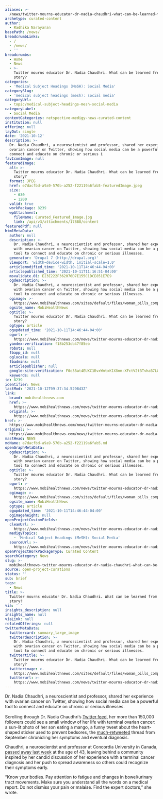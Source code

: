 ```yaml
---
aliases: >-
  /news/twitter-mourns-educator-dr-nadia-chaudhri-what-can-be-learned-from-her-story
archetype: curated-content
author:
  - Radhika Narayanan
basePath: /news/
breadcrumbLinks:
  - /
  - /news/
  - ''
breadcrumbs:
  - Home
  - News
  - >-
    Twitter mourns educator Dr. Nadia Chaudhri. What can be learned from her
    story?
categories:
  - 'Medical Subject Headings (MeSH): Social Media'
categorySlug:
  - 'medical subject headings (mesh): social media'
categoryUrl:
  - topic/medical-subject-headings-mesh-social-media
categoryLabel:
  - Social Media
contentCategories: netspective-medigy-news-curated-content
institution: null
offering: null
layOut: single
date: '2021-10-12'
description: >-
  Dr. Nadia Chaudhri, a neuroscientist and professor, shared her experience with
  ovarian cancer on Twitter, showing how social media can be a powerful tool to
  connect and educate on chronic or serious i
favIconImage: null
featuredImage:
  alt: >-
    Twitter mourns educator Dr. Nadia Chaudhri. What can be learned from her
    story?
  format: JPEG
  href: e7dacfbd-a9a9-570b-a252-f22119a6fab5-featuredImage.jpeg
  size:
    - 630
    - 1200
  valid: true
  workPackage: 8239
  wpAttachment:
    fileName: Curated_Featured_Image.jpg
    link: /api/v3/attachments/17888/content
featuredPdf: null
htmlMetaData:
  author: null
  description: >-
    Dr. Nadia Chaudhri, a neuroscientist and professor, shared her experience
    with ovarian cancer on Twitter, showing how social media can be a powerful
    tool to connect and educate on chronic or serious illnesses.
  generator: 'Drupal 7 (http://drupal.org)'
  viewport: 'width=device-width, initial-scale=1.0'
  articlemodified_time: '2021-10-11T14:46:44-04:00'
  articlepublished_time: '2021-10-11T11:16:51-04:00'
  msvalidate.01: E23E222F362070D7E155C1DCE851E7E9
  ogdescription: >-
    Dr. Nadia Chaudhri, a neuroscientist and professor, shared her experience
    with ovarian cancer on Twitter, showing how social media can be a powerful
    tool to connect and educate on chronic or serious illnesses.
  ogimage: >-
    https://www.mobihealthnews.com/sites/default/files/woman_pills_computer_GettyImages-1218791586.jpg
  ogsite_name: MobiHealthNews
  ogtitle: >-
    Twitter mourns educator Dr. Nadia Chaudhri. What can be learned from her
    story?
  ogtype: article
  ogupdated_time: '2021-10-11T14:46:44-04:00'
  ogurl: >-
    https://www.mobihealthnews.com/news/twitter-mourns-educator-dr-nadia-chaudhri-what-can-be-learned-her-story
  yandex-verification: f18b253cb47f85eb
  robots: null
  fbapp_id: null
  oglocale: null
  fbadmins: null
  articlepublisher: null
  google-site-verification: F0c38at4EUXC1BvxWmtxK1X8nm-XFctV2t3TvhaB7L8
  keywords: null
id: 8239
identifier: News
lastMod: '2021-10-12T09:37:34.529843Z'
link:
  brand: mobihealthnews.com
  href: >-
    https://www.mobihealthnews.com/news/twitter-mourns-educator-dr-nadia-chaudhri-what-can-be-learned-her-story
  original: >-
    https://www.mobihealthnews.com/news/twitter-mourns-educator-dr-nadia-chaudhri-what-can-be-learned-her-story
href: >-
  https://www.mobihealthnews.com/news/twitter-mourns-educator-dr-nadia-chaudhri-what-can-be-learned-her-story
original: >-
  https://www.mobihealthnews.com/news/twitter-mourns-educator-dr-nadia-chaudhri-what-can-be-learned-her-story
mastHead: NEWS
mdName: e7dacfbd-a9a9-570b-a252-f22119a6fab5.md
openGraphMetaData:
  ogdescription: >-
    Dr. Nadia Chaudhri, a neuroscientist and professor, shared her experience
    with ovarian cancer on Twitter, showing how social media can be a powerful
    tool to connect and educate on chronic or serious illnesses.
  ogtitle: >-
    Twitter mourns educator Dr. Nadia Chaudhri. What can be learned from her
    story?
  ogurl: >-
    https://www.mobihealthnews.com/news/twitter-mourns-educator-dr-nadia-chaudhri-what-can-be-learned-her-story
  ogimage: >-
    https://www.mobihealthnews.com/sites/default/files/woman_pills_computer_GettyImages-1218791586.jpg
  ogsite_name: MobiHealthNews
  ogtype: article
  ogupdated_time: '2021-10-11T14:46:44-04:00'
  ogimageheight: null
openProjectCustomFields:
  cleanUrl: >-
    https://www.mobihealthnews.com/news/twitter-mourns-educator-dr-nadia-chaudhri-what-can-be-learned-her-story
  medigyTopics:
    - 'Medical Subject Headings (MeSH): Social Media'
  sourceUrl: >-
    https://www.mobihealthnews.com/news/twitter-mourns-educator-dr-nadia-chaudhri-what-can-be-learned-her-story
openProjectWorkPackageType: Curated Content
searchCategory: News
slug: >-
  mobihealthnews-twitter-mourns-educator-dr-nadia-chaudhri-what-can-be-learned-from-her-story
source: open-project-curations
status: ''
sub: brief
tags:
  - News
title: >-
  Twitter mourns educator Dr. Nadia Chaudhri. What can be learned from her
  story?
via: ' '
insights_description: null
insights_name: null
viaLink: null
relatedOfferings: null
twitterMetaData:
  twittercard: summary_large_image
  twitterdescription: >-
    Dr. Nadia Chaudhri, a neuroscientist and professor, shared her experience
    with ovarian cancer on Twitter, showing how social media can be a powerful
    tool to connect and educate on chronic or serious illnesses.
  twittertitle: >-
    Twitter mourns educator Dr. Nadia Chaudhri. What can be learned from her
    story?
  twitterimage: >-
    https://www.mobihealthnews.com/sites/default/files/woman_pills_computer_GettyImages-1218791586.jpg
  twitterurl: >-
    https://www.mobihealthnews.com/news/twitter-mourns-educator-dr-nadia-chaudhri-what-can-be-learned-her-story
---
```

<p>Dr. Nadia Chaudhri, a neuroscientist and professor, shared her experience with ovarian cancer on Twitter, showing how social media can be a powerful tool to connect and educate on chronic or serious illnesses.<br><br>Scrolling through Dr. Nadia Chaudhri’s <a href="https://twitter.com/DrNadiaChaudhri">Twitter feed</a>, her more than 150,000 followers could see a small window of her life with terminal ovarian cancer: a sun-lit photo of her son eating a mango, a funny tweet about the heart-shaped sticker used to prevent bedsores, the <a href="https://twitter.com/DrNadiaChaudhri/status/1437518784361816067">much-retweeted</a> thread from September chronicling her symptoms and eventual diagnosis.&nbsp;</p><p>Chaudhri, a neuroscientist and professor at Concordia University in Canada, <a href="https://www.concordia.ca/cunews/offices/advancement/2021/10/06/she-was-a-force-of-nature-nadia-chaudhri-1978-2021-passes-away.html">passed away last week</a> at the age of 43, leaving behind a community inspired by her candid discussion of her experience with a terminal cancer diagnosis and her push to spread awareness so others could recognize their symptoms early.</p><p>“Know your bodies. Pay attention to fatigue and changes in bowel/urinary tract movements. Make sure you understand all the words on a medical report. Do not dismiss your pain or malaise. Find the expert doctors,” she wrote.</p>